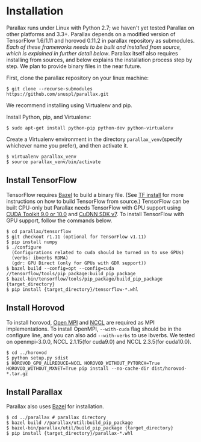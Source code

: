 # Installation
Parallax runs under Linux with Python 2.7; we haven't yet tested Parallax on other platforms and 3.3+.
Parallax depends on a modified version of TensorFlow 1.6/1.11 and horovod 0.11.2 in parallax repository as submodules. *Each of these frameworks needs to be built and installed from source, which is explained in further detail below*. Parallax itself also requires installing from sources, and below explains the installation process step by step. We plan to provide binary files in the near future.

First, clone the parallax repository on your linux machine:
```shell
$ git clone --recurse-submodules https://github.com/snuspl/parallax.git
```
We recommend installing using Virtualenv and pip.

Install Python, pip, and Virtualenv:
```shell
$ sudo apt-get install python-pip python-dev python-virtualenv
```

Create a Virtualenv environment in the directory `parallax_venv`(specify whichever name you prefer), and then activate it.
```shell
$ virtualenv parallax_venv
$ source parallax_venv/bin/activate
```

## Install TensorFlow
TensorFlow requires [Bazel](https://docs.bazel.build/versions/master/install.html) to build a binary file. (See [TF install](https://www.tensorflow.org/install/install_sources) for more instructions on how to build TensorFlow from source.) TensorFlow can be built CPU-only but Parallax needs TensorFlow with GPU support using [CUDA Toolkit 9.0 or 10.0](https://developer.nvidia.com/cuda-zone) and [CuDNN SDK v7](https://developer.nvidia.com/cudnn). To install TensorFlow with GPU support, follow the commands below.

```shell
$ cd parallax/tensorflow
$ git checkout r1.11 (optional for TensorFlow v1.11)
$ pip install numpy
$ ./configure
  (Configurations related to cuda should be turned on to use GPUs)
  (verbs: ibverbs RDMA)
  (gdr: GPU Direct (only for GPUs with GDR support))
$ bazel build --config=opt --config=cuda //tensorflow/tools/pip_package:build_pip_package
$ bazel-bin/tensorflow/tools/pip_package/build_pip_package {target_directory}
$ pip install {target_directory}/tensorflow-*.whl
```


## Install Horovod
To install horovod, [Open MPI](https://www.open-mpi.org/faq/?category=building#easy-build) and [NCCL](https://docs.nvidia.com/deeplearning/sdk/nccl-install-guide/index.html) are required as MPI implementations. To install OpenMPI, `--with-cuda` flag should be in the configure line, and you can also add `--with-verbs` to use ibverbs.
We tested on openmpi-3.0.0, NCCL 2.1.15(for cuda9.0) and NCCL 2.3.5(for cuda10.0).
```shell
$ cd ../horovod
$ python setup.py sdist
$ HOROVOD_GPU_ALLREDUCE=NCCL HOROVOD_WITHOUT_PYTORCH=True HOROVOD_WITHOUT_MXNET=True pip install --no-cache-dir dist/horovod-*.tar.gz
```

## Install Parallax
Parallax also uses [Bazel](https://docs.bazel.build/versions/master/install.html) for installation.
```shell
$ cd ../parallax # parallax directory
$ bazel build //parallax/util:build_pip_package
$ bazel-bin/parallax/util/build_pip_package {target_directory}
$ pip install {target_directory}/parallax-*.whl
